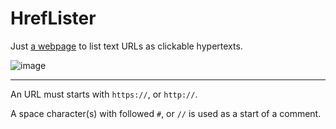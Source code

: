 # HrefLister

Just [a webpage](https://alttiri.github.io/href-lister) to list text URLs as clickable hypertexts.

![image](https://user-images.githubusercontent.com/16310547/226176272-8000fd78-1b62-49d0-8252-bbfcac1b36bb.png)

---

An URL must starts with `https://`, or `http://`.

A space character(s) with followed `#`, or `//` is used as a start of a comment.

